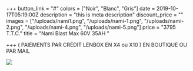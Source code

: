 +++
button_link = "#"
colors = ["Noir", "Blanc", "Gris"]
date = 2019-10-17T05:19:00Z
description = "this is meta description"
discount_price = ""
images = ["/uploads/nami1.png", "/uploads/nami-1.png", "/uploads/nami-2.png", "/uploads/nami-4.png", "/uploads/nami-5.png"]
price = "3795 T.T.C."
title = "Nami Blast Max 60V  35AH "

+++
 ( PAIEMENTS PAR CRÉDIT LENBOX EN X4 ou X10 ) EN BOUTIQUE OU PAR MAIL 

![](/uploads/sans-titre-6.png)